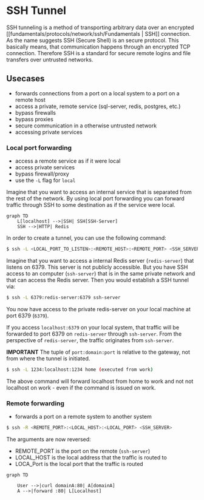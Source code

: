 # SSH Tunnel
SSH tunneling is a method of transporting arbitrary data over an encrypted [[fundamentals/protocols/network/ssh/Fundamentals | SSH]] connection. As the name suggests SSH (Secure Shell) is an secure protocol. This basically means, that communication happens through an encrypted TCP connection. Therefore SSH is a standard for secure remote logins and file transfers over untrusted networks.


## Usecases
- forwards connections from a port on a local system to a port on a remote host
- access a private, remote service (sql-server, redis, postgres, etc.)
- bypass firewalls
- bypass proxies
- secure communication in a otherwise untrusted network
- accessing private services 



### Local port forwarding

- access a remote service as if it were local
- access private services
- bypass firewall/proxy
- use the `-L` flag for `local`

Imagine that you want to access an internal service that is separated from the rest of the network. By using local port forwarding you can forward traffic through SSH to some destination as if the service were local. 

```mermaid
graph TD
    L[localhost] -->|SSH| SSH[SSH-Server]
    SSH -->|HTTP| Redis
```

In order to create a tunnel, you can use the following command:

```bash
$ ssh -L <LOCAL_PORT_TO_LISTEN>:<REMOTE_HOST>:<REMOTE_PORT> <SSH_SERVER>
```

Imagine that you want to access a internal Redis server (`redis-server`) that listens on 6379. This server is not publicly accessible. But you have SSH access to an computer (`ssh-server`) that is in the same private network and that can access the Redis server. Then you would establish a SSH tunnel via:

```bash
$ ssh -L 6379:redis-server:6379 ssh-server
```

You now have access to the private redis-server on your local machine at port 6379 (`6379`).

If you access `localhost:6379` on your local system, that traffic will be forwarded to port 6379 on `redis-server` through `ssh-server`. From the perspective of `redis-server`, the traffic originates from `ssh-server`.

**IMPORTANT**
The tuple of `port:domain:port` is relative to the gateway, not from where the tunnel is initiated. 

```bash
$ ssh -L 1234:localhost:1234 home (executed from work)
```

The above command will forward localhost from home to work and not not localhost on work - even if the command is issued on work.


### Remote forwarding
- forwards a port on a remote system to another system


```bash
$ ssh -R <REMOTE_PORT>:<LOCAL_HOST>:<LOCAL_PORT> <SSH_SERVER>
```

The arguments are now reversed:

* REMOTE_PORT is the port on the remote (`ssh-server`)
* LOCAL_HOST is the local address that the traffic is routed to
* LOCA_Port is the local port that the traffic is routed

```mermaid
graph TD

    User -->|curl domainA:80| A[domainA]
    A -->|forward :80| L[Localhost]
```